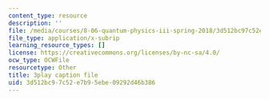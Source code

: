 ```yaml
---
content_type: resource
description: ''
file: /media/courses/8-06-quantum-physics-iii-spring-2018/3d512bc97c52e7b95ebe09292d46b386_RWPfOV0CV5Y.srt
file_type: application/x-subrip
learning_resource_types: []
license: https://creativecommons.org/licenses/by-nc-sa/4.0/
ocw_type: OCWFile
resourcetype: Other
title: 3play caption file
uid: 3d512bc9-7c52-e7b9-5ebe-09292d46b386
---
```

